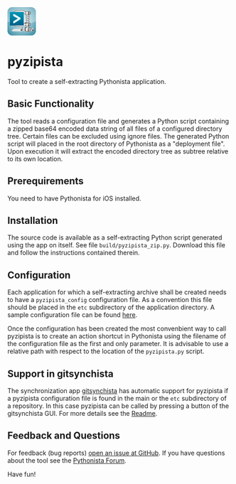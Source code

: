 ![pyzipista icon](https://raw.githubusercontent.com/marcus67/pyzipista/master/lib/pyzipista_64x64.png)

# pyzipista
Tool to create a self-extracting Pythonista application.

## Basic Functionality
The tool reads a configuration file and generates a Python script containing a zipped
base64 encoded data string of all files of a configured directory tree. Certain files
can be excluded using ignore files. The generated Python script will placed in the root 
directory of Pythonista as a "deployment file". Upon execution it will extract the encoded
directory tree as subtree relative to its own location.

## Prerequirements

You need to have Pythonista for iOS installed.

## Installation

The source code is available as a self-extracting Python script generated using the app on itself. See file `build/pyzipista_zip.py`. Download this file and follow the instructions contained therein.

## Configuration
Each application for which a self-extracting archive shall be created needs to have a `pyzipista_config` configuration file. As a convention this file should be placed in the `etc` subdirectory of the application directory. A sample configuration file can be found [here](https://raw.githubusercontent.com/marcus67/pyzipista/master/etc/pyzipista_config_sample).

Once the configuration has been created the most convenbient way to call pyzipista is to create an action shortcut in Pythonista using the filename of the configuration file as the first and only parameter. It is advisable to use a relative path with respect to the location of the `pyzipista.py` script.

## Support in gitsynchista

The synchronization app [gitsynchista](https://github.com/marcus67/gitsynchista) has automatic support for pyzipista if a pyzipista configuration file is found in the main or the `etc` subdirectory of a repository. In this case pyzipista can be called by pressing a button of the gitsynchista GUI. For more details see the [Readme](https://github.com/marcus67/gitsynchista/blob/master/README.md). 

## Feedback and Questions

For feedback (bug reports) [open an issue at GitHub](https://github.com/marcus67/pyzipista/issues/new). If you have questions about the tool see the [Pythonista Forum](https://forum.omz-software.com/category/5/pythonista).


Have fun!
